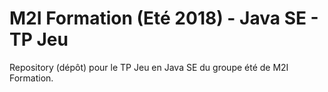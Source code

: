 # M2I Formation (Eté 2018) - Java SE - TP Jeu

Repository (dépôt) pour le TP Jeu en Java SE du groupe été de M2I 
Formation.
